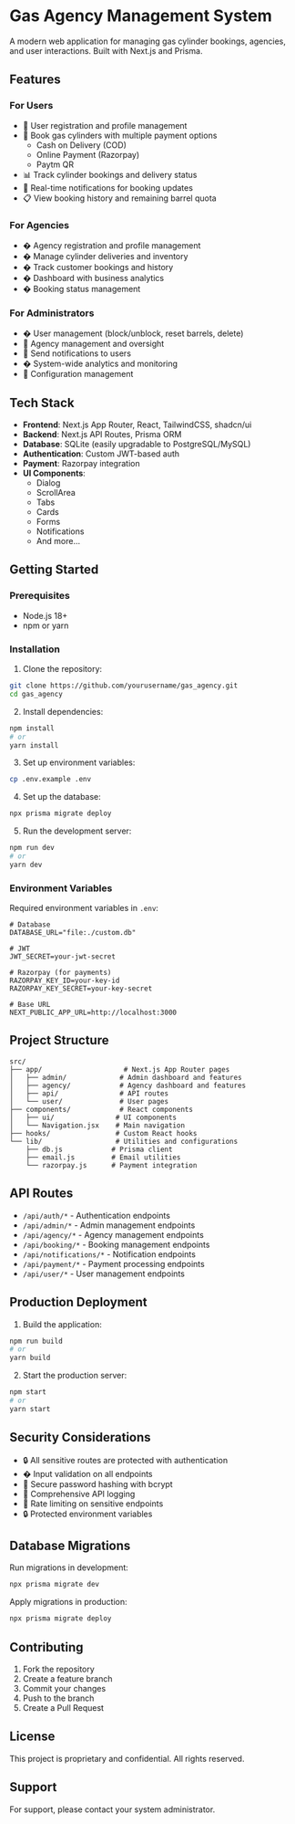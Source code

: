 # Gas Agency Management System

A modern web application for managing gas cylinder bookings, agencies, and user interactions. Built with Next.js and Prisma.

## Features

### For Users
- 📱 User registration and profile management
- 🛒 Book gas cylinders with multiple payment options
  - Cash on Delivery (COD)
  - Online Payment (Razorpay)
  - Paytm QR
- 📊 Track cylinder bookings and delivery status
- 🔔 Real-time notifications for booking updates
- 📋 View booking history and remaining barrel quota

### For Agencies
- � Agency registration and profile management
- � Manage cylinder deliveries and inventory
- � Track customer bookings and history
- � Dashboard with business analytics
- � Booking status management

### For Administrators
- � User management (block/unblock, reset barrels, delete)
- 🏢 Agency management and oversight
- 📢 Send notifications to users
- � System-wide analytics and monitoring
- 🔧 Configuration management

## Tech Stack

- **Frontend**: Next.js App Router, React, TailwindCSS, shadcn/ui
- **Backend**: Next.js API Routes, Prisma ORM
- **Database**: SQLite (easily upgradable to PostgreSQL/MySQL)
- **Authentication**: Custom JWT-based auth
- **Payment**: Razorpay integration
- **UI Components**: 
  - Dialog
  - ScrollArea
  - Tabs
  - Cards
  - Forms
  - Notifications
  - And more...

## Getting Started

### Prerequisites
- Node.js 18+ 
- npm or yarn

### Installation

1. Clone the repository:
```bash
git clone https://github.com/yourusername/gas_agency.git
cd gas_agency
```

2. Install dependencies:
```bash
npm install
# or
yarn install
```

3. Set up environment variables:
```bash
cp .env.example .env
```

4. Set up the database:
```bash
npx prisma migrate deploy
```

5. Run the development server:
```bash
npm run dev
# or
yarn dev
```

### Environment Variables

Required environment variables in `.env`:

```env
# Database
DATABASE_URL="file:./custom.db"

# JWT
JWT_SECRET=your-jwt-secret

# Razorpay (for payments)
RAZORPAY_KEY_ID=your-key-id
RAZORPAY_KEY_SECRET=your-key-secret

# Base URL
NEXT_PUBLIC_APP_URL=http://localhost:3000
```

## Project Structure

```
src/
├── app/                    # Next.js App Router pages
│   ├── admin/             # Admin dashboard and features
│   ├── agency/            # Agency dashboard and features
│   ├── api/               # API routes
│   └── user/              # User pages
├── components/            # React components
│   ├── ui/               # UI components
│   └── Navigation.jsx    # Main navigation
├── hooks/                # Custom React hooks
└── lib/                  # Utilities and configurations
    ├── db.js            # Prisma client
    ├── email.js         # Email utilities
    └── razorpay.js      # Payment integration
```

## API Routes

- `/api/auth/*` - Authentication endpoints
- `/api/admin/*` - Admin management endpoints
- `/api/agency/*` - Agency management endpoints
- `/api/booking/*` - Booking management endpoints
- `/api/notifications/*` - Notification endpoints
- `/api/payment/*` - Payment processing endpoints
- `/api/user/*` - User management endpoints

## Production Deployment

1. Build the application:
```bash
npm run build
# or
yarn build
```

2. Start the production server:
```bash
npm start
# or
yarn start
```

## Security Considerations

- 🔒 All sensitive routes are protected with authentication
- �️ Input validation on all endpoints
- 🔐 Secure password hashing with bcrypt
- 📝 Comprehensive API logging
- 🚫 Rate limiting on sensitive endpoints
- 🔒 Protected environment variables

## Database Migrations

Run migrations in development:
```bash
npx prisma migrate dev
```

Apply migrations in production:
```bash
npx prisma migrate deploy
```

## Contributing

1. Fork the repository
2. Create a feature branch
3. Commit your changes
4. Push to the branch
5. Create a Pull Request

## License

This project is proprietary and confidential. All rights reserved.

## Support

For support, please contact your system administrator.
